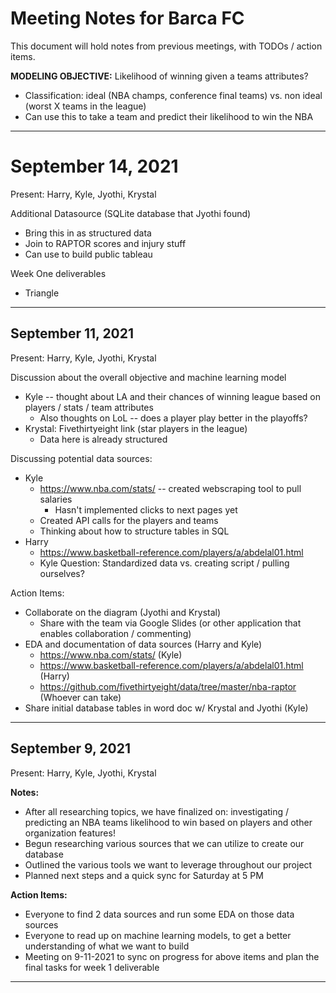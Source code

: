 # Meeting Notes for Barca FC

This document will hold notes from previous meetings, with TODOs / action items.

**MODELING OBJECTIVE:** Likelihood of winning given a teams attributes?
- Classification: ideal (NBA champs, conference final teams) vs. non ideal (worst X teams in the league)
- Can use this to take a team and predict their likelihood to win the NBA

-----------------------------------------------------------------------------------------------------------------------------------------------------------------
# September 14, 2021
Present: Harry, Kyle, Jyothi, Krystal

Additional Datasource (SQLite database that Jyothi found)
- Bring this in as structured data
- Join to RAPTOR scores and injury stuff
- Can use to build public tableau

Week One deliverables
- Triangle 

-----------------------------------------------------------------------------------------------------------------------------------------------------------------

## September 11, 2021
Present: Harry, Kyle, Jyothi, Krystal

Discussion about the overall objective and machine learning model
- Kyle -- thought about LA and their chances of winning league based on players / stats / team attributes
  - Also thoughts on LoL -- does a player play better in the playoffs?
- Krystal: Fivethirtyeight link (star players in the league)
  - Data here is already structured

Discussing potential data sources:
- Kyle
  - https://www.nba.com/stats/ -- created webscraping tool to pull salaries
    - Hasn't implemented clicks to next pages yet
  - Created API calls for the players and teams
  - Thinking about how to structure tables in SQL
- Harry
  - https://www.basketball-reference.com/players/a/abdelal01.html
  - Kyle Question: Standardized data vs. creating script / pulling ourselves?

Action Items:
- Collaborate on the diagram (Jyothi and Krystal)
  - Share with the team via Google Slides (or other application that enables collaboration / commenting)
- EDA and documentation of data sources (Harry and Kyle)
  - https://www.nba.com/stats/ (Kyle)
  - https://www.basketball-reference.com/players/a/abdelal01.html (Harry)
  - https://github.com/fivethirtyeight/data/tree/master/nba-raptor (Whoever can take)
- Share initial database tables in word doc w/ Krystal and Jyothi (Kyle)

-----------------------------------------------------------------------------------------------------------------------------------------------------------------

## September 9, 2021
Present: Harry, Kyle, Jyothi, Krystal

**Notes:**
- After all researching topics, we have finalized on: investigating / predicting an NBA teams likelihood to win based on players and other organization features!
- Begun researching various sources that we can utilize to create our database
- Outlined the various tools we want to leverage throughout our project
- Planned next steps and a quick sync for Saturday at 5 PM

**Action Items:**
- Everyone to find 2 data sources and run some EDA on those data sources
- Everyone to read up on machine learning models, to get a better understanding of what we want to build
- Meeting on 9-11-2021 to sync on progress for above items and plan the final tasks for week 1 deliverable

-----------------------------------------------------------------------------------------------------------------------------------------------------------------
